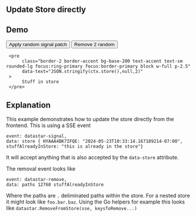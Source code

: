 ## Update Store directly

## Demo

<div
     data-store='{"stuffAlreadyInStore":"this is already in the store"}'
>
     <button
          class="btn btn-success"
          data-on-click="$$post('/examples/update_store/data/patch')"
     >
          Apply random signal patch
     </button>
     <button
          class="btn btn-error"
          data-on-click="$$delete('/examples/update_store/data/patch')"
     >
          Remove 2 random
     </button>

     <pre
          class="border-2 border-accent bg-base-200 text-accent text-sm rounded-lg focus:ring-primary focus:border-primary block w-full p-2.5"
          data-text="JSON.stringify(ctx.store(),null,2)"
     >
          Stuff in store
     </pre>
</div>

## Explanation

This example demonstrates how to update the store directly from the frontend. This is using a SSE event

```text/event-stream
event: datastar-signal,
data: store { HYAAA4BK7IFQE: "2024-05-23T10:33:14.167189214-07:00", stuffAlreadyInStore: "this is already in the store"}
```
It will accept anything that is also accepted by the `data-store` attribute.


The removal event looks like
```text/event-stream
event: datastar-remove,
data: paths 12768 stuffAlreadyInStore
```
Where the paths are `.` deliminated paths within the store.  For a nested store it might look like `foo.bar.baz`.  Using the Go helpers for example this looks like `datastar.RemoveFromStore(sse, keysToRemove...)`
